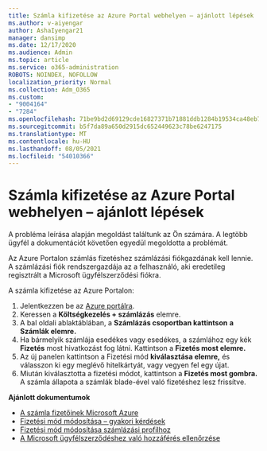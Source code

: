 ```yaml
---
title: Számla kifizetése az Azure Portal webhelyen – ajánlott lépések
ms.author: v-aiyengar
author: AshaIyengar21
manager: dansimp
ms.date: 12/17/2020
ms.audience: Admin
ms.topic: article
ms.service: o365-administration
ROBOTS: NOINDEX, NOFOLLOW
localization_priority: Normal
ms.collection: Adm_O365
ms.custom:
- "9004164"
- "7284"
ms.openlocfilehash: 71be9bd2d69129cde16827371b71881ddb1284b19534ca48eb7079e761bdcff8
ms.sourcegitcommit: b5f7da89a650d2915dc652449623c78be6247175
ms.translationtype: MT
ms.contentlocale: hu-HU
ms.lasthandoff: 08/05/2021
ms.locfileid: "54010366"
---
```

# <a name="pay-invoice-in-azure-portal---recommended-steps"></a>Számla kifizetése az Azure Portal webhelyen – ajánlott lépések

A probléma leírása alapján megoldást találtunk az Ön számára. A legtöbb ügyfél a dokumentációt követően egyedül megoldotta a problémát.

Az Azure Portalon számlás fizetéshez számlázási fiókgazdának kell lennie. A számlázási fiók rendszergazdája az a felhasználó, aki eredetileg regisztrált a Microsoft ügyfélszerződési fiókra. 

A számla kifizetése az Azure Portalon: 

1. Jelentkezzen be az [Azure portálra](https://portal.azure.com/).
1. Keressen a **Költségkezelés + számlázás** elemre.
1. A bal oldali ablaktáblában, a **Számlázás csoportban kattintson** **a Számlák elemre.**
1. Ha bármelyik számlája esedékes vagy esedékes, a számlához egy kék **Fizetés** most hivatkozást fog látni. Kattintson a **Fizetés most elemre.**
1. Az új panelen kattintson a Fizetési mód **kiválasztása elemre,** és válasszon ki egy meglévő hitelkártyát, vagy vegyen fel egy újat.
1. Miután kiválasztotta a fizetési módot, kattintson a **Fizetés most gombra.**
A számla állapota a számlák blade-ével való fizetéshez lesz frissítve.

**Ajánlott dokumentumok**

- [A számla fizetőinek Microsoft Azure](https://docs.microsoft.com/azure/cost-management-billing/understand/pay-bill)
- [Fizetési mód módosítása – gyakori kérdések](https://docs.microsoft.com/azure/billing/billing-how-to-change-credit-card?WT.mc_id=Portal-Microsoft_Azure_Support#frequently-asked-questions)
- [Fizetési mód módosítása számlázási profilhoz](https://docs.microsoft.com/azure/cost-management-billing/manage/change-credit-card?WT.mc_id=Portal-Microsoft_Azure_Support#manage-credit-cards-for-a-microsoft-customer-agreement)
- [A Microsoft ügyfélszerződéshez való hozzáférés ellenőrzése](https://docs.microsoft.com/azure/cost-management-billing/manage/change-credit-card?WT.mc_id=Portal-Microsoft_Azure_Support%22%20%5Cl%20%22manage-credit-cards-for-a-microsoft-customer-agreement%22%20%5Ct%20%22_blank#check-the-type-of-your-account)